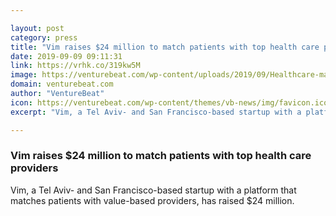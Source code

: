 ```yaml
---

layout: post
category: press
title: "Vim raises $24 million to match patients with top health care providers"
date: 2019-09-09 09:11:31
link: https://vrhk.co/319kw5M
image: https://venturebeat.com/wp-content/uploads/2019/09/Healthcare-made-simple-FB-e1567767599465.png?w=1200&strip=all
domain: venturebeat.com
author: "VentureBeat"
icon: https://venturebeat.com/wp-content/themes/vb-news/img/favicon.ico
excerpt: "Vim, a Tel Aviv- and San Francisco-based startup with a platform that matches patients with value-based providers, has raised $24 million."

---
```


### Vim raises $24 million to match patients with top health care providers

Vim, a Tel Aviv- and San Francisco-based startup with a platform that matches patients with value-based providers, has raised $24 million.